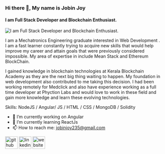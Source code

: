 ### Hi there 👋, My name is Jobin Joy
#### I am Full Stack Developer and Blockchain Enthusiast.
![I am Full Stack Developer and Blockchain Enthusiast.](https://www.mindinventory.com/blog/wp-content/uploads/2019/11/hire-full-stack-developer-banner.png)

I am a Mechatronics Engineering graduate interested in Web Development . I am a fast learner constantly trying to acquire new skills that would help improve my career and attain goals that were previously considered impossible. My area of expertise in include Mean Stack and Ethereum BlockChain.

I gained knowledge in blockchain technologies at Kerala Blockchain Academy as they are the next big thing waiting to happen. My foundation in web development also contributed to me taking this decision. I had been working remotely for Medclick and also have experience working as a full time developer at Phyction Labs and would love to work in these field and gain more knowledge and learn these evolving technologies.

Skills: NodeJS / Angular/ JS / HTML / CSS / MongoDB / Solidity

- 🔭 I’m currently working on Angular 
- 🌱 I’m currently learning ReactJs 
- 📫 How to reach me: jobinjoy235@gmail.com 


[<img src='https://cdn.jsdelivr.net/npm/simple-icons@3.0.1/icons/github.svg' alt='github' height='40'>](https://github.com/https://github.com/Jobin235)  [<img src='https://cdn.jsdelivr.net/npm/simple-icons@3.0.1/icons/linkedin.svg' alt='linkedin' height='40'>](https://www.linkedin.com/in/https://in.linkedin.com/in/jobin0602/)  [<img src='https://cdn.jsdelivr.net/npm/simple-icons@3.0.1/icons/icloud.svg' alt='website' height='40'>](https://jobinjoy.netlify.app/)  
